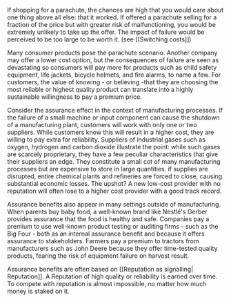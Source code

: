 If shopping for a parachute, the chances are high that you would care about one thing above all else: that it worked. If offered a parachute selling for a fraction of the price but with greater risk of malfunctioning, you would be extremely unlikely to take up the offer. The impact of failure would be perceived to be too large to be worth it. (see [[Switching costs]])

Many consumer products pose the parachute scenario. Another company may offer a lower cost option, but the consequences of failure are seen as devastating so consumers will pay more for products such as child safety equipment, life jackets, bicycle helmets, and fire alarms, to name a few. For customers, the value of knowing - or believing -that they are choosing the most reliable or highest quality product can translate into a highly sustainable willingness to pay a premium price.

Consider the assurance effect in the context of manufacturing processes. If the failure of a small machine or input component can cause the shutdown of a manufacturing plant, customers will work with only one or two suppliers. While customers know this will result in a higher cost, they are willing to pay extra for reliability. Suppliers of industrial gases such as oxygen, hydrogen  and carbon dioxide illustrate the point: while such gases are scarcely proprietary, they have a few peculiar characteristics that give their suppliers an edge. They constitute a small cot of many manufacturing processes but are expensive to store in large quantities. if supplies are disrupted, entire chemical plants and refineries are forced to close, causing substantial economic losses. The upshot? A new low-cost provider with no reputation will often lose to a higher cost provider with a good track record.

Assurance benefits also appear in many settings outside of manufacturing. When parents buy baby food, a well-known brand like Nestlé's Gerber provides assurance that the food is healthy and safe. Companies pay a premium to use well-known product testing or auditing firms - such as the Big Four - both as an internal assurance benefit and because it offers assurance to stakeholders. Farmers pay a premium to tractors from manufacturers such as John Deere because they offer time-tested quality products, fearing the risk of equipment failure on harvest result.

Assurance benefits are often based on [[Reputation as signalling| Reputation]]. A Reputation of high quality or reliability is earned over time. To compete with reputation is almost impossible, no matter how much money is staked on it.
